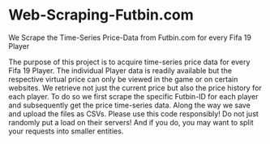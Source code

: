 # Web-Scraping-Futbin.com
We Scrape the Time-Series Price-Data from Futbin.com for every Fifa 19 Player 
 
The purpose of this project is to acquire time-series price data for every Fifa 19 Player.
The individual Player data is readily available but the respective virtual price can only be viewed in the game or on certain websites. We retrieve not just the current price but also the price history for each player. To do so we first scrape the specific Futbin-ID for each player and subsequently get the price time-series data. Along the way we save and upload the files as CSVs.
Please use this code responsibly! Do not just randomly put a load on their servers!
And if you do, you may want to split your requests into smaller entities.
